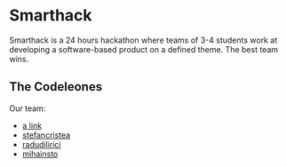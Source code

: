 # Smarthack

Smarthack is a 24 hours hackathon where teams of 3-4 students work at developing a software-based product on a defined theme. The best team wins.

## The Codeleones

Our team:
* [a link](https://github.com/user/repo/blob/branch/other_file.md)
* [stefancristea](https://github.com/stefancristea)
* [radudilirici](https://github.com/radudilirici)
* [mihainsto](https://github.com/mihainsto)
